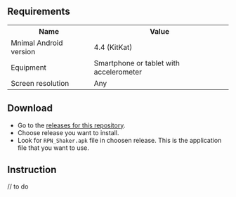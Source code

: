## Requirements

<table>
  <tr>
    <th>Name</th>
    <th>Value</th>
  </tr>
  <tr>
    <td>Mnimal Android version</td>
    <td>4.4 (KitKat)</td>
  </tr>
  <tr>
    <td>Equipment</td>
    <td>Smartphone or tablet with accelerometer</td>
  </tr>
  <tr>
    <td>Screen resolution</td>
    <td>Any</td>
  </tr>
</table>

## Download

*  Go to the [releases for this repository](https://github.com/MadTiger2409/RPN-Shaker/releases).
*  Choose release you want to install.
*  Look for `RPN_Shaker.apk` file in choosen release. This is the application file that you want to use.

## Instruction

// to do
